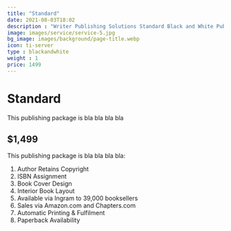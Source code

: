 ```yaml
---
title: "Standard"
date: 2021-08-03T18:02
description : "Writer Publishing Solutions Standard Black and White Publishing Package"
image: images/service/service-5.jpg
bg_image: images/background/page-title.webp
icon: ti-server
type : blackandwhite
weight : 1
price: 1499
---
```


# Standard

This publishing package is bla bla bla bla 

## $1,499

This publishing package is bla bla bla bla:
<br>

1. Author Retains Copyright
2. ISBN Assignment
3. Book Cover Design
4. Interior Book Layout
5. Available via Ingram to 39,000 booksellers
6. Sales via Amazon.com and Chapters.com
7. Automatic Printing & Fulfilment
8. Paperback Availability